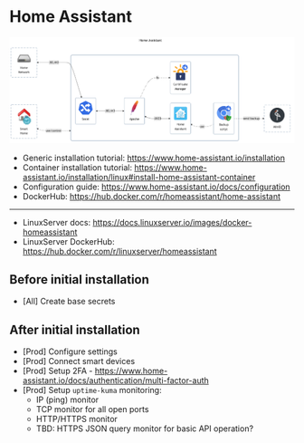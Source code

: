 # Home Assistant

![diagram](../../docs/diagrams/out/apps/home-assistant.png)

- Generic installation tutorial: <https://www.home-assistant.io/installation>
- Container installation tutorial: <https://www.home-assistant.io/installation/linux#install-home-assistant-container>
- Configuration guide: <https://www.home-assistant.io/docs/configuration>
- DockerHub: <https://hub.docker.com/r/homeassistant/home-assistant>

---

- LinuxServer docs: <https://docs.linuxserver.io/images/docker-homeassistant>
- LinuxServer DockerHub: <https://hub.docker.com/r/linuxserver/homeassistant>

## Before initial installation

- \[All\] Create base secrets

## After initial installation

- \[Prod\] Configure settings
- \[Prod\] Connect smart devices
- \[Prod\] Setup 2FA - <https://www.home-assistant.io/docs/authentication/multi-factor-auth>
- \[Prod\] Setup `uptime-kuma` monitoring:
    - IP (ping) monitor
    - TCP monitor for all open ports
    - HTTP/HTTPS monitor
    - TBD: HTTPS JSON query monitor for basic API operation?
